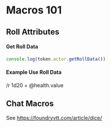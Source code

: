 # Macros 101

## Roll Attributes

#### Get Roll Data
```js
console.log(token.actor.getRollData())
```

#### Example Use Roll Data
/r 1d20 + @health.value


## Chat Macros
See https://foundryvtt.com/article/dice/

## 